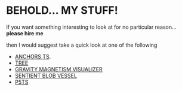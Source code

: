 <h1>BEHOLD... MY STUFF!</h1>

If you want something interesting to look at for no particular reason... **please hire me**

then I would suggest take a quick look at one of the following 
- [ANCHORS TS](https://github.com/Rio-Lv/anchors_ts). 
- [TREE](https://github.com/Rio-Lv/Tree)
- [GRAVITY MAGNETISM VISUALIZER](https://github.com/Rio-Lv/Gravity-and-Magentism-visualizer)
- [SENTIENT BLOB VESSEL](https://github.com/Rio-Lv/SentientBlobSandbox)
- [P5TS](https://github.com/Rio-Lv/p5ts)





